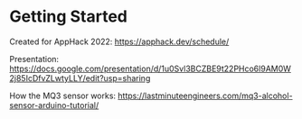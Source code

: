 # Getting Started
Created for AppHack 2022: https://apphack.dev/schedule/

Presentation: https://docs.google.com/presentation/d/1u0Svl3BCZBE9t22PHco6l9AM0W2j85IcDfvZLwtyLLY/edit?usp=sharing

How the MQ3 sensor works: https://lastminuteengineers.com/mq3-alcohol-sensor-arduino-tutorial/
